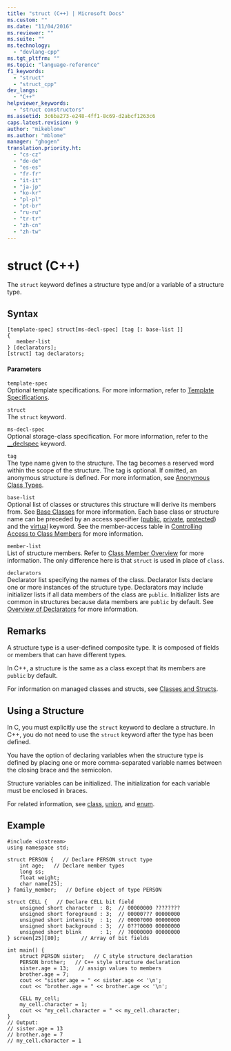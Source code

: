 ```yaml
---
title: "struct (C++) | Microsoft Docs"
ms.custom: ""
ms.date: "11/04/2016"
ms.reviewer: ""
ms.suite: ""
ms.technology: 
  - "devlang-cpp"
ms.tgt_pltfrm: ""
ms.topic: "language-reference"
f1_keywords: 
  - "struct"
  - "struct_cpp"
dev_langs: 
  - "C++"
helpviewer_keywords: 
  - "struct constructors"
ms.assetid: 3c6ba273-e248-4ff1-8c69-d2abcf1263c6
caps.latest.revision: 9
author: "mikeblome"
ms.author: "mblome"
manager: "ghogen"
translation.priority.ht: 
  - "cs-cz"
  - "de-de"
  - "es-es"
  - "fr-fr"
  - "it-it"
  - "ja-jp"
  - "ko-kr"
  - "pl-pl"
  - "pt-br"
  - "ru-ru"
  - "tr-tr"
  - "zh-cn"
  - "zh-tw"
---
```

# struct (C++)
The `struct` keyword defines a structure type and/or a variable of a structure type.  
  
## Syntax  
  
```  
[template-spec] struct[ms-decl-spec] [tag [: base-list ]]  
{   
   member-list   
} [declarators];  
[struct] tag declarators;  
```  
  
#### Parameters  
 `template-spec`  
 Optional template specifications. For more information, refer to [Template Specifications](templates-cpp.md).  
  
 `struct`  
 The `struct` keyword.  
  
 `ms-decl-spec`  
 Optional storage-class specification. For more information, refer to the [__declspec](../cpp/declspec.md) keyword.  
  
 `tag`  
 The type name given to the structure. The tag becomes a reserved word within the scope of the structure. The tag is optional. If omitted, an anonymous structure is defined. For more information, see [Anonymous Class Types](../cpp/anonymous-class-types.md).  
  
 `base-list`  
 Optional list of classes or structures this structure will derive its members from. See [Base Classes](../cpp/base-classes.md) for more information. Each base class or structure name can be preceded by an access specifier ([public](../cpp/public-cpp.md), [private](../cpp/private-cpp.md), [protected](../cpp/protected-cpp.md)) and the [virtual](../cpp/virtual-cpp.md) keyword. See the member-access table in [Controlling Access to Class Members](member-access-control-cpp.md) for more information.  
  
 `member-list`  
 List of structure members. Refer to [Class Member Overview](../cpp/class-member-overview.md) for more information. The only difference here is that `struct` is used in place of `class`.  
  
 `declarators`  
 Declarator list specifying the names of the class. Declarator lists declare one or more instances of the structure type. Declarators may include initializer lists if all data members of the class are `public`. Initializer lists are common in structures because data members are `public` by default.  See [Overview of Declarators](../cpp/overview-of-declarators.md) for more information.  
  
## Remarks  
 A structure type is a user-defined composite type. It is composed of fields or members that can have different types.  
  
 In C++, a structure is the same as a class except that its members are `public` by default.  
  
 For information on managed classes and structs, see [Classes and Structs](../windows/classes-and-structs-cpp-component-extensions.md).  
  
## Using a Structure  
 In C, you must explicitly use the `struct` keyword to declare a structure. In C++, you do not need to use the `struct` keyword after the type has been defined.  
  
 You have the option of declaring variables when the structure type is defined by placing one or more comma-separated variable names between the closing brace and the semicolon.  
  
 Structure variables can be initialized. The initialization for each variable must be enclosed in braces.  
  
 For related information, see [class](../cpp/class-cpp.md), [union](../cpp/unions.md), and [enum](../cpp/enumerations-cpp.md).  
  
## Example  
  
```  
#include <iostream>  
using namespace std;  
  
struct PERSON {   // Declare PERSON struct type  
    int age;   // Declare member types  
    long ss;  
    float weight;  
    char name[25];  
} family_member;   // Define object of type PERSON  
  
struct CELL {   // Declare CELL bit field  
    unsigned short character  : 8;  // 00000000 ????????  
    unsigned short foreground : 3;  // 00000??? 00000000  
    unsigned short intensity  : 1;  // 0000?000 00000000  
    unsigned short background : 3;  // 0???0000 00000000  
    unsigned short blink      : 1;  // ?0000000 00000000  
} screen[25][80];       // Array of bit fields   
  
int main() {  
    struct PERSON sister;   // C style structure declaration  
    PERSON brother;   // C++ style structure declaration  
    sister.age = 13;   // assign values to members  
    brother.age = 7;  
    cout << "sister.age = " << sister.age << '\n';  
    cout << "brother.age = " << brother.age << '\n';  
  
    CELL my_cell;  
    my_cell.character = 1;  
    cout << "my_cell.character = " << my_cell.character;  
}  
// Output:  
// sister.age = 13  
// brother.age = 7  
// my_cell.character = 1  
```  
  
